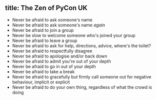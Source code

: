 title: The Zen of PyCon UK
---

* Never be afraid to ask someone's name
* Never be afraid to ask someone's name *again*
* Never be afraid to join a group
* Never be slow to welcome someone who's joined your group
* Never be afraid to leave a group
* Never be afraid to ask for help, directions, advice, where's the toilet?
* Never be afraid to respectfully disagree
* Never be afraid to apologise and/or back down
* Never be afraid to admit you're out of your depth
* Never be afraid to go in out of your depth
* Never be afraid to take a break
* Never be afraid to gracefully but firmly call someone out for negative behaviour, implicit or explicit
* Never be afraid to do your own thing, regardless of what the crowd is doing
